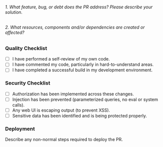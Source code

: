 ###### 1. What *feature, bug, or debt* does the PR address? Please describe your solution.

###### 2. What resources, components and/or dependencies are created or affected? 

### Quality Checklist
- [ ] I have performed a self-review of my own code.
- [ ] I have commented my code, particularly in hard-to-understand areas.
- [ ] I have completed a successful build in my development environment.

### Security Checklist
- [ ] Authorization has been implemented across these changes.
- [ ] Injection has been prevented (parameterized queries, no eval or system calls).
- [ ] Any web UI is escaping output (to prevent XSS).
- [ ] Sensitive data has been identified and is being protected properly.

### Deployment
Describe any non-normal steps required to deploy the PR.
